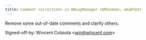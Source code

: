 ```yaml
---
title: Comment corrections in WOLogManager (WOCommon, a6a07ed)
---
```


Remove some out-of-date comments and clarify others.

Signed-off-by: Wincent Colaiuta &lt;win@wincent.com&gt;
